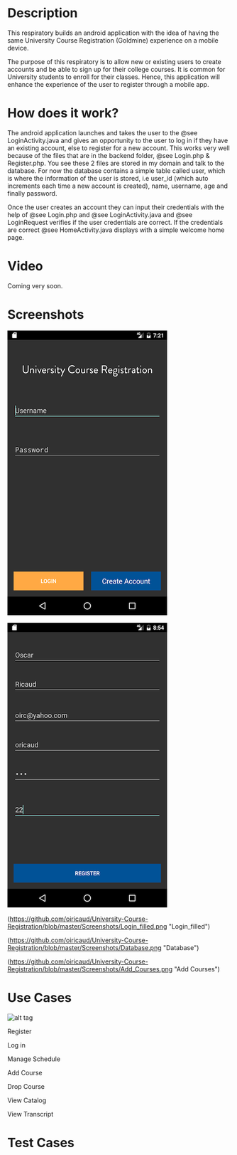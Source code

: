 Description
======
This respiratory builds an android application with the idea of having the same University Course Registration (Goldmine) experience on a mobile device.

The purpose of this respiratory is to allow new or existing users to create accounts and be able to sign up for their college courses. It is common for University students to enroll for their classes. Hence, this application will enhance the experience of the user to register through a mobile app.

How does it work?
======

The android application launches and takes the user to the @see LoginActivity.java and gives an opportunity to the user to log in if they have an existing account, else to register for a new account. This works very well because of the files that are in the backend folder, @see Login.php & 
Register.php. You see these 2 files are stored in my domain and talk to the database. For now the database contains a simple table called user, which
is where the information of the user is stored, i.e user_id (which auto increments each time a new account is created), name, username, age and
finally password.  

Once the user creates an account they can input their credentials with the help of @see Login.php and @see LoginActivity.java and @see LoginRequest verifies if the user credentials are correct. If the credentials are correct @see HomeActivity.java displays with a simple welcome home page.

Video 
======
Coming very soon.

Screenshots
======
![alt tag](Screenshots/Home-2.png "Log in")

![alt tag](Screenshots/Register-2.png "Register")

(https://github.com/oiricaud/University-Course-Registration/blob/master/Screenshots/Login_filled.png "Login_filled")

(https://github.com/oiricaud/University-Course-Registration/blob/master/Screenshots/Database.png "Database")

(https://github.com/oiricaud/University-Course-Registration/blob/master/Screenshots/Add_Courses.png "Add Courses")

Use Cases
======
![alt tag](https://cloud.githubusercontent.com/assets/11867058/21087373/7487f0e2-bfe2-11e6-8bf9-d97d105b385b.png)

Register

Log in

Manage Schedule

Add Course

Drop Course

View Catalog

View Transcript

Test Cases
======
